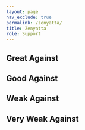 ```yaml
---
layout: page
nav_exclude: true
permalink: /zenyatta/
title: Zenyatta
role: Support
---
```

## Great Against

## Good Against

## Weak Against

## Very Weak Against